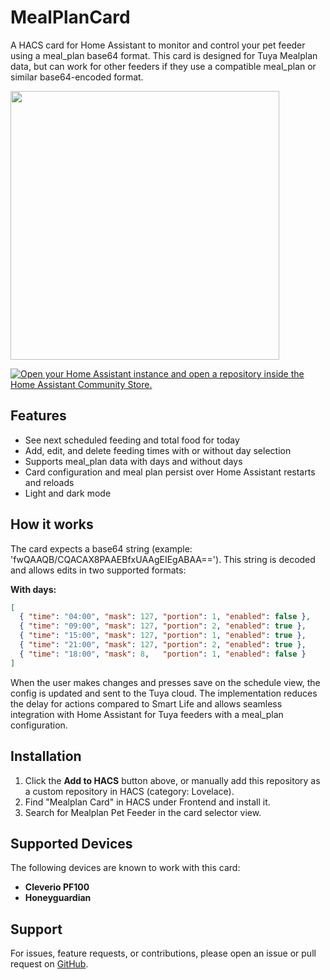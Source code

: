 # MealPlanCard

A HACS card for Home Assistant to monitor and control your pet feeder using a meal_plan base64 format. This card is designed for Tuya Mealplan data, but can work for other feeders if they use a compatible meal_plan or similar base64-encoded format.


<img width="430" src="https://github.com/user-attachments/assets/13882cf0-ca0e-4768-89e9-fcbc15d50aef" ce/>


[![Open your Home Assistant instance and open a repository inside the Home Assistant Community Store.](https://my.home-assistant.io/badges/hacs_repository.svg)](https://my.home-assistant.io/redirect/hacs_repository/?owner=FredrikM97&repository=mealplan-card&category=plugin)
## Features

- See next scheduled feeding and total food for today
- Add, edit, and delete feeding times with or without day selection
- Supports meal_plan data with days and without days
- Card configuration and meal plan persist over Home Assistant restarts and reloads
- Light and dark mode

## How it works

The card expects a base64 string (example: 'fwQAAQB/CQACAX8PAAEBfxUAAgEIEgABAA=='). This string is decoded and allows edits in two supported formats:

**With days:**
```json
[
  { "time": "04:00", "mask": 127, "portion": 1, "enabled": false },
  { "time": "09:00", "mask": 127, "portion": 2, "enabled": true },
  { "time": "15:00", "mask": 127, "portion": 1, "enabled": true },
  { "time": "21:00", "mask": 127, "portion": 2, "enabled": true },
  { "time": "18:00", "mask": 8,   "portion": 1, "enabled": false }
]
```
When the user makes changes and presses save on the schedule view, the config is updated and sent to the Tuya cloud. The implementation reduces the delay for actions compared to Smart Life and allows seamless integration with Home Assistant for Tuya feeders with a meal_plan configuration.

## Installation

1. Click the **Add to HACS** button above, or manually add this repository as a custom repository in HACS (category: Lovelace).
2. Find "Mealplan Card" in HACS under Frontend and install it.
3. Search for Mealplan Pet Feeder in the card selector view.

## Supported Devices

The following devices are known to work with this card:

- **Cleverio PF100**
- **Honeyguardian**

## Support

For issues, feature requests, or contributions, please open an issue or pull request on [GitHub](https://github.com/FredrikM97/mealplan-card).
